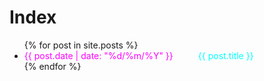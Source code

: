 # Index
<style>
  a { color: cyan;
outline: none;
text-decoration: none}
a:hover { border-bottom: 1px solid;
background: green}
   .tab {
            display: inline-block;
            margin-left: 40px;
    </style>

<ul>
  {% for post in site.posts %}
    <li>
      <span style="color:magenta">{{ post.date | date: "%d/%m/%Y" }}</span><a href="/EvoAgent/{{ post.url }}" class="tab">{{ post.title }}</a>
    </li>
  {% endfor %}
</ul>
